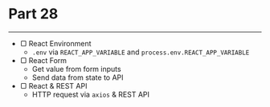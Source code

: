 # Part 28

---

* ▢ React Environment
  * `.env` via `REACT_APP_VARIABLE` and `process.env.REACT_APP_VARIABLE`
* ▢ React Form
  * Get value from form inputs
  * Send data from state to API
* ▢ React & REST API
  * HTTP request via `axios` & REST API
